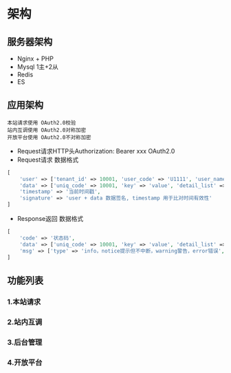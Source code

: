 # 架构

## 服务器架构

* Nginx + PHP
* Mysql 1主+2从
* Redis
* ES

## 应用架构

```danger
本站请求使用 OAuth2.0校验
站内互调使用 OAuth2.0对称加密
开放平台使用 OAuth2.0不对称加密
```

* Request请求HTTP头Authorization: Bearer xxx OAuth2.0
* Request请求 数据格式
```php
[ 
    'user' => ['tenant_id' => 10001, 'user_code' => 'U1111', 'user_name' => 'userName'],
    'data' => ['uniq_code' => 10001, 'key' => 'value', 'detail_list' => ['key1' => 'value1']],
    'timestamp' => '当前时间戳',
    'signature' => 'user + data 数据签名, timestamp 用于比对时间有效性'
]
```
* Response返回 数据格式
```php
[ 
    'code' => '状态码',
    'data' => ['uniq_code' => 10001, 'key' => 'value', 'detail_list' => ['key1' => 'value1']],
    'msg' => ['type' => 'info，notice提示但不中断，warning警告，error错误', 'text' => '提示信息'],
]
```

## 功能列表

### 1.本站请求
### 2.站内互调
### 3.后台管理
### 4.开放平台

